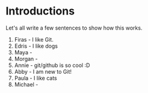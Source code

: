 # Introductions

Let's all write a few sentences to show how this works.

1. Firas - I like Git.
2. Edris - I like dogs
3. Maya -
4. Morgan -
5. Annie - git/github is so cool :D 
6. Abby - I am new to Git!
7. Paula - I like cats
8. Michael - 
